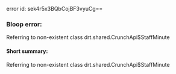 error id: sek4r5x3BQbCojBF3vyuCg==
### Bloop error:

Referring to non-existent class drt.shared.CrunchApi$StaffMinute
#### Short summary: 

Referring to non-existent class drt.shared.CrunchApi$StaffMinute